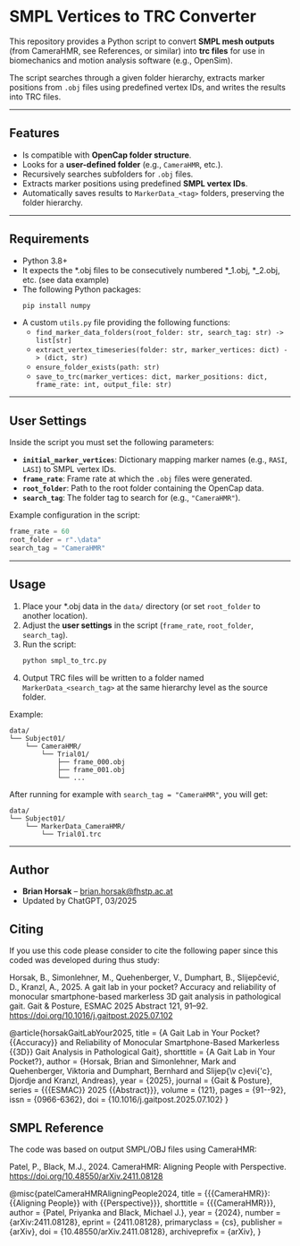# SMPL Vertices to TRC Converter  

This repository provides a Python script to convert **SMPL mesh outputs** (from CameraHMR, see References, or similar) into **trc files** for use in biomechanics and motion analysis software (e.g., OpenSim).  

The script searches through a given folder hierarchy, extracts marker positions from `.obj` files using predefined vertex IDs, and writes the results into TRC files.  

---

## Features  
- Is compatible with **OpenCap folder structure**.  
- Looks for  a **user-defined folder** (e.g., `CameraHMR`, etc.).  
- Recursively searches subfolders for `.obj` files.  
- Extracts marker positions using predefined **SMPL vertex IDs**.  
- Automatically saves results to `MarkerData_<tag>` folders, preserving the folder hierarchy.  

---

## Requirements  
- Python 3.8+
- It expects the *.obj files to be consecutively numbered *_1.obj, *_2.obj, etc. (see data example)
- The following Python packages:  
  ```bash
  pip install numpy
  ```
- A custom `utils.py` file providing the following functions:  
  - `find_marker_data_folders(root_folder: str, search_tag: str) -> list[str]`  
  - `extract_vertex_timeseries(folder: str, marker_vertices: dict) -> (dict, str)`  
  - `ensure_folder_exists(path: str)`  
  - `save_to_trc(marker_vertices: dict, marker_positions: dict, frame_rate: int, output_file: str)`  

---

## User Settings  

Inside the script you must set the following parameters:  

- **`initial_marker_vertices`**: Dictionary mapping marker names (e.g., `RASI`, `LASI`) to SMPL vertex IDs.  
- **`frame_rate`**: Frame rate at which the `.obj` files were generated.  
- **`root_folder`**: Path to the root folder containing the OpenCap data.  
- **`search_tag`**: The folder tag to search for (e.g., `"CameraHMR"`).  

Example configuration in the script:  
```python
frame_rate = 60
root_folder = r".\data"
search_tag = "CameraHMR"
```

---

## Usage  

1. Place your *.obj data in the `data/` directory (or set `root_folder` to another location).  
2. Adjust the **user settings** in the script (`frame_rate`, `root_folder`, `search_tag`).  
3. Run the script:  
   ```bash
   python smpl_to_trc.py
   ```
4. Output TRC files will be written to a folder named `MarkerData_<search_tag>` at the same hierarchy level as the source folder. 

Example:  
```
data/
└── Subject01/
    └── CameraHMR/
        └── Trial01/
            ├── frame_000.obj
            ├── frame_001.obj
            └── ...
```

After running for example with `search_tag = "CameraHMR"`, you will get:  
```
data/
└── Subject01/
    └── MarkerData_CameraHMR/
        └── Trial01.trc
```

---

## Author  
- **Brian Horsak** – brian.horsak@fhstp.ac.at  
- Updated by ChatGPT, 03/2025


## Citing
If you use this code please consider to cite the following paper since this coded was developed during thus study:

Horsak, B., Simonlehner, M., Quehenberger, V., Dumphart, B., Slijepčević, D., Kranzl, A., 2025. A gait lab in your pocket? Accuracy and reliability of monocular smartphone-based markerless 3D gait analysis in pathological gait. Gait & Posture, ESMAC 2025 Abstract 121, 91–92. https://doi.org/10.1016/j.gaitpost.2025.07.102

@article{horsakGaitLabYour2025,
  title = {A Gait Lab in Your Pocket? {{Accuracy}} and Reliability of Monocular Smartphone-Based Markerless {{3D}} Gait Analysis in Pathological Gait},
  shorttitle = {A Gait Lab in Your Pocket?},
  author = {Horsak, Brian and Simonlehner, Mark and Quehenberger, Viktoria and Dumphart, Bernhard and Slijep{\v c}evi{\'c}, Djordje and Kranzl, Andreas},
  year = {2025},
  journal = {Gait \& Posture},
  series = {{{ESMAC}} 2025 {{Abstract}}},
  volume = {121},
  pages = {91--92},
  issn = {0966-6362},
  doi = {10.1016/j.gaitpost.2025.07.102}
}



## SMPL Reference
The code was based on output SMPL/OBJ files using CameraHMR: 

Patel, P., Black, M.J., 2024. CameraHMR: Aligning People with Perspective. https://doi.org/10.48550/arXiv.2411.08128

@misc{patelCameraHMRAligningPeople2024,
  title = {{{CameraHMR}}: {{Aligning People}} with {{Perspective}}},
  shorttitle = {{{CameraHMR}}},
  author = {Patel, Priyanka and Black, Michael J.},
  year = {2024},
  number = {arXiv:2411.08128},
  eprint = {2411.08128},
  primaryclass = {cs},
  publisher = {arXiv},
  doi = {10.48550/arXiv.2411.08128},
  archiveprefix = {arXiv},
}

